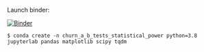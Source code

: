 Launch binder:

[![Binder](https://mybinder.org/badge_logo.svg)](https://mybinder.org/v2/gh/ianozsvald/churn_a_b_tests_statistical_power/HEAD?filepath=Churn%20A%20B%20tests%20and%20power%20of%20ChiSq.ipynb)

`$ conda create -n churn_a_b_tests_statistical_power python=3.8 jupyterlab pandas matplotlib scipy tqdm`

